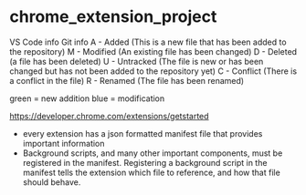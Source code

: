 # chrome_extension_project

VS Code info
Git info
A - Added (This is a new file that has been added to the repository)
M - Modified (An existing file has been changed)
D - Deleted (a file has been deleted)
U - Untracked (The file is new or has been changed but has not been added to the repository yet)
C - Conflict (There is a conflict in the file)
R - Renamed (The file has been renamed)

green = new addition
blue = modification 


https://developer.chrome.com/extensions/getstarted
- every extension has a json formatted manifest file that provides important information 
- Background scripts, and many other important components, must be registered in the manifest. Registering a background script in the manifest tells the extension which file to reference, and how that file should behave.